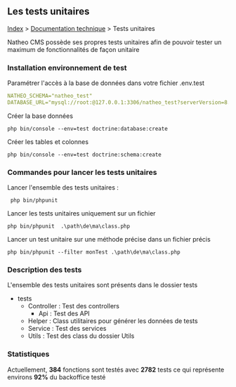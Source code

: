 ## Les tests unitaires

[Index](../../index.md) > [Documentation technique](index.md) > Tests unitaires

Natheo CMS possède ses propres tests unitaires afin de pouvoir tester un maximum de fonctionnalités de façon unitaire


### Installation environnement de test
Paramétrer l'accès à la base de données dans votre fichier .env.test
```yaml 
NATHEO_SCHEMA="natheo_test" 
DATABASE_URL="mysql://root:@127.0.0.1:3306/natheo_test?serverVersion=8.2.0&charset=utf8"
````

Créer la base données

``php bin/console --env=test doctrine:database:create``

Créer les tables et colonnes

``php bin/console --env=test doctrine:schema:create``

### Commandes pour lancer les tests unitaires
Lancer l'ensemble des tests unitaires : 

`` php bin/phpunit``

Lancer les tests unitaires uniquement sur un fichier

``php bin/phpunit  .\path\de\ma\class.php``

Lancer un test unitaire sur une méthode précise dans un fichier précis

``php bin/phpunit --filter monTest .\path\de\ma\class.php``

### Description des tests
L'ensemble des tests unitaires sont présents dans le dossier tests

* tests
  * Controller : Test des controllers
    * Api : Test des API
  * Helper : Class utilitaires pour générer les données de tests
  * Service : Test des services
  * Utils : Test des class du dossier Utils

### Statistiques

Actuellement, **384** fonctions sont testés avec **2782** tests ce qui représente environs **92%** du backoffice testé
